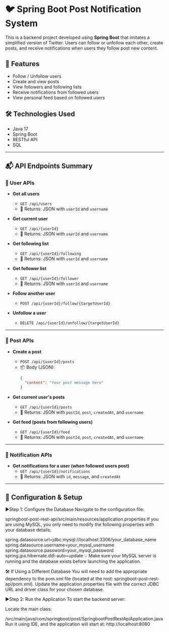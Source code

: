 # 🐦 Spring Boot Post Notification System

This is a backend project developed using **Spring Boot** that imitates a simplified version of Twitter. Users can follow or unfollow each other, create posts, and receive notifications when users they follow post new content.

## 🚀 Features
- Follow / Unfollow users
- Create and view posts
- View followers and following lists
- Receive notifications from followed users
- View personal feed based on followed users

## 🛠️ Technologies Used
- Java 17
- Spring Boot
- RESTful API
- SQL

---

## 📬 API Endpoints Summary

### 👥 User APIs

- **Get all users**
  - `GET /api/users`
  - 📄 Returns: JSON with `userId` and `username`

- **Get current user**
  - `GET /api/{userId}`
  - 📄 Returns: JSON with `userId` and `username`

- **Get following list**
  - `GET /api/{userId}/following`
  - 📄 Returns: JSON with `userId` and `username`

- **Get follower list**
  - `GET /api/{userId}/follower`
  - 📄 Returns: JSON with `userId` and `username`

- **Follow another user**
  - `POST /api/{userId}/follow/{targetUserId}`

- **Unfollow a user**
  - `DELETE /api/{userId}/unfollow/{targetUserId}`

---

### 📝 Post APIs

- **Create a post**
  - `POST /api/{userId}/posts`
  - 📦 Body (JSON):
    ```json
    {
      "content": "Your post message here"
    }
    ```

- **Get current user's posts**
  - `GET /api/{userId}/posts`
  - 📄 Returns: JSON with `postId`, `post`, `createdAt`, and `username`

- **Get feed (posts from following users)**
  - `GET /api/{userId}/feed`
  - 📄 Returns: JSON with `postId`, `post`, `createdAt`, and `username`

---

### 🔔 Notification APIs

- **Get notifications for a user (when followed users post)**
  - `GET /api/{userId}/notifications`
  - 📄 Returns: JSON with `id`, `message`, and `createdAt`

---

## 🧪 Configuration & Setup
▶Step 1: Configure the Database
Navigate to the configuration file:

springboot-post-rest-api/src/main/resources/application.properties
If you are using MySQL, you only need to modify the following properties with your database details:

spring.datasource.url=jdbc:mysql://localhost:3306/your_database_name
spring.datasource.username=your_mysql_username
spring.datasource.password=your_mysql_password
spring.jpa.hibernate.ddl-auto=update
💡 Make sure your MySQL server is running and the database exists before launching the application.

🛠️ If Using a Different Database
You will need to add the appropriate dependency to the pom.xml file (located at the root: springboot-post-rest-api/pom.xml).
Update the application.properties file with the correct JDBC URL and driver class for your chosen database.

▶Step 2: Run the Application
To start the backend server:

Locate the main class:

/src/main/java/com/springboot/post/SpringbootPostRestApiApplication.java
Run it using IDE, and the application will start at:
http://localhost:8080
